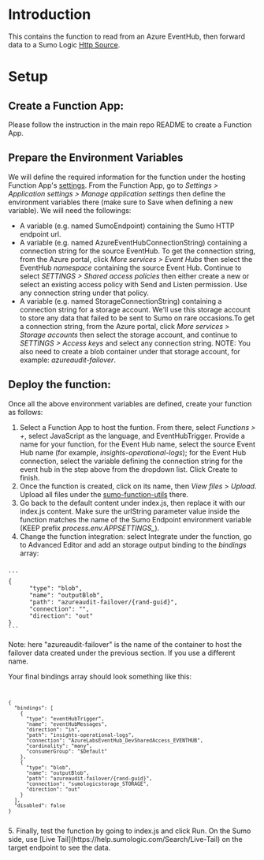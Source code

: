 # Introduction
This contains the function to read from an Azure EventHub, then forward data to a Sumo Logic [Http Source](https://help.sumologic.com/Send-Data/Sources/02Sources-for-Hosted-Collectors/HTTP-Source).
# Setup 
## Create a Function App:
Please follow the instruction in the main repo README to create a Function App.

## Prepare the Environment Variables  
We will define the required information for the function under the hosting Function App's [settings](https://docs.microsoft.com/en-us/azure/azure-functions/functions-how-to-use-azure-function-app-settings). From the Function App, go to *Settings > Application settings > Manage application settings* then define the environment variables there (make sure to Save when defining a new variable). We will need the followings: 
- A variable (e.g. named SumoEndpoint) containing the Sumo HTTP endpoint url.
- A variable (e.g. named AzureEventHubConnectionString) containing a connection string for the source EventHub. To get the connection string, from the Azure portal, click *More services > Event Hubs* then select the EventHub *namespace* containing the source Event Hub. Continue to select *SETTINGS > Shared access policies* then either create a new or select an existing access policy with Send and Listen permission. Use any connection string under that policy.
- A variable (e.g. named StorageConnectionString) containing a connection string for a storage account. We'll use this storage account to store any data that failed to be sent to Sumo on rare occasions.To get a connection string, from the Azure portal, click *More services > Storage accounts* then select the storage account, and continue to *SETTINGS > Access keys* and select any connection string.
NOTE: You also need to create a blob container under that storage account, for example: *azureaudit-failover*.


## Deploy the function:
Once all the above environment variables are defined, create your function as follows: 
1. Select a Function App to host the funtion. From there, select *Functions > +*, select JavaScript as the language, and EventHubTrigger. Provide a name for your function, for the Event Hub name, select the source Event Hub name (for example, *insights-operational-logs*); for the Event Hub connection, select the variable defining the connection string for the event hub in the step above from the dropdown list. Click Create to finish.
2. Once the function is created, click on its name, then *View files > Upload*. Upload all files under the [sumo-function-utils](https://github.com/SumoLogic/sumologic-azure-function/tree/sumo-function-utils/sumo-function-utils/lib) there.
3. Go back to the default content under index.js, then replace it with our index.js content. Make sure the urlString parameter value inside the function matches the name of the Sumo Endpoint environment variable (KEEP prefix *process.env.APPSETTINGS_*). 
4. Change the function integration: select Integrate under the function, go to Advanced Editor and add an storage output binding to the *bindings* array:
<code>
```
{
      "type": "blob",
      "name": "outputBlob",
      "path": "azureaudit-failover/{rand-guid}",
      "connection": "<USE THE NAME OF ENV VARIABLE FOR THE STORAGE ACCOUNT>",
      "direction": "out"
}
```
</code>

Note: here "azureaudit-failover" is the name of the container to host the failover data created under the previous section. If you use a different name.

Your final bindings array should look something like this: 
<code>
```
{
  "bindings": [
    {
      "type": "eventHubTrigger",
      "name": "eventHubMessages",
      "direction": "in",
      "path": "insights-operational-logs",
      "connection": "AzureLabsEventHub_DevSharedAccess_EVENTHUB",
      "cardinality": "many",
      "consumerGroup": "$Default"
    },
    {
      "type": "blob",
      "name": "outputBlob",
      "path": "azureaudit-failover/{rand-guid}",
      "connection": "sumologicstorage_STORAGE",
      "direction": "out"
    }
  ],
  "disabled": false
}
```
</code>
5. Finally, test the function by going to index.js and click Run. On the Sumo side, use [Live Tail](https://help.sumologic.com/Search/Live-Tail) on the target endpoint to see the data.
